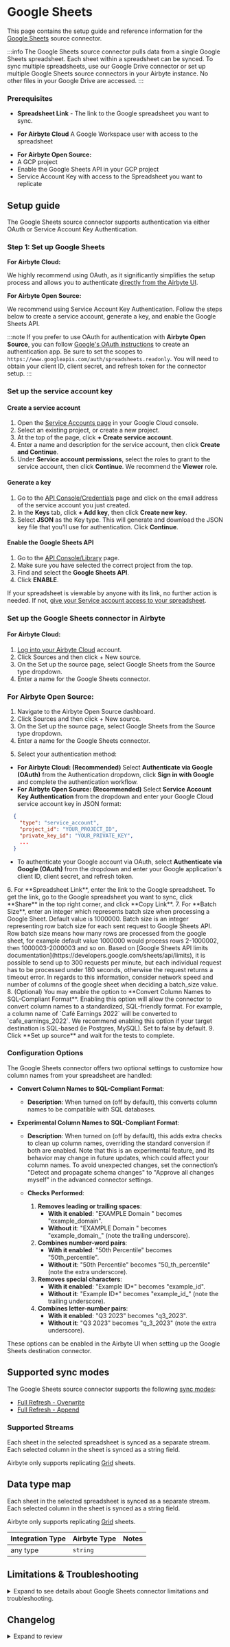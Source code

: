 # Google Sheets

<HideInUI>

This page contains the setup guide and reference information for the [Google Sheets](https://developers.google.com/sheets) source connector.

</HideInUI>

:::info
The Google Sheets source connector pulls data from a single Google Sheets spreadsheet. Each sheet within a spreadsheet can be synced. To sync multiple spreadsheets, use our Google Drive connector or set up multiple Google Sheets source connectors in your Airbyte instance. No other files in your Google Drive are accessed.
:::

### Prerequisites

- **Spreadsheet Link** - The link to the Google spreadsheet you want to sync.
<!-- env:cloud -->
- **For Airbyte Cloud** A Google Workspace user with access to the spreadsheet
<!-- /env:cloud -->
  <!-- env:oss -->
- **For Airbyte Open Source:**
- A GCP project
- Enable the Google Sheets API in your GCP project
- Service Account Key with access to the Spreadsheet you want to replicate
<!-- /env:oss -->

## Setup guide

The Google Sheets source connector supports authentication via either OAuth or Service Account Key Authentication.

### Step 1: Set up Google Sheets

<!-- env:cloud -->

**For Airbyte Cloud:**

We highly recommend using OAuth, as it significantly simplifies the setup process and allows you to authenticate [directly from the Airbyte UI](#set-up-the-google-sheets-source-connector-in-airbyte).

<!-- /env:cloud -->

<!-- env:oss -->

**For Airbyte Open Source:**

We recommend using Service Account Key Authentication. Follow the steps below to create a service account, generate a key, and enable the Google Sheets API.

:::note
If you prefer to use OAuth for authentication with **Airbyte Open Source**, you can follow [Google's OAuth instructions](https://developers.google.com/identity/protocols/oauth2) to create an authentication app. Be sure to set the scopes to `https://www.googleapis.com/auth/spreadsheets.readonly`. You will need to obtain your client ID, client secret, and refresh token for the connector setup.
:::

### Set up the service account key

#### Create a service account

1. Open the [Service Accounts page](https://console.cloud.google.com/projectselector2/iam-admin/serviceaccounts) in your Google Cloud console.
2. Select an existing project, or create a new project.
3. At the top of the page, click **+ Create service account**.
4. Enter a name and description for the service account, then click **Create and Continue**.
5. Under **Service account permissions**, select the roles to grant to the service account, then click **Continue**. We recommend the **Viewer** role.

#### Generate a key

1. Go to the [API Console/Credentials](https://console.cloud.google.com/apis/credentials) page and click on the email address of the service account you just created.
2. In the **Keys** tab, click **+ Add key**, then click **Create new key**.
3. Select **JSON** as the Key type. This will generate and download the JSON key file that you'll use for authentication. Click **Continue**.

#### Enable the Google Sheets API

1. Go to the [API Console/Library](https://console.cloud.google.com/apis/library) page.
2. Make sure you have selected the correct project from the top.
3. Find and select the **Google Sheets API**.
4. Click **ENABLE**.

If your spreadsheet is viewable by anyone with its link, no further action is needed. If not, [give your Service account access to your spreadsheet](https://youtu.be/GyomEw5a2NQ%22).

<!-- /env:oss -->

### Set up the Google Sheets connector in Airbyte

<!-- env:cloud -->
#### For Airbyte Cloud: 

1. [Log into your Airbyte Cloud](https://cloud.airbyte.com/workspaces) account.
2. Click Sources and then click + New source.
3. On the Set up the source page, select Google Sheets from the Source type dropdown.
4. Enter a name for the Google Sheets connector.
<!-- /env:cloud -->
<!-- env:oss -->
### For Airbyte Open Source:

1. Navigate to the Airbyte Open Source dashboard.
2. Click Sources and then click + New source.
3. On the Set up the source page, select Google Sheets from the Source type dropdown.
4. Enter a name for the Google Sheets connector.
<!-- /env:oss -->
5. Select your authentication method:
<!-- env:cloud -->
- **For Airbyte Cloud: (Recommended)** Select **Authenticate via Google (OAuth)** from the Authentication dropdown, click **Sign in with Google** and complete the authentication workflow.
  <!-- /env:cloud -->
  <!-- env:oss -->
- **For Airbyte Open Source: (Recommended)** Select **Service Account Key Authentication** from the dropdown and enter your Google Cloud service account key in JSON format:

```json
  {
    "type": "service_account",
    "project_id": "YOUR_PROJECT_ID",
    "private_key_id": "YOUR_PRIVATE_KEY",
    ...
  }
```

- To authenticate your Google account via OAuth, select **Authenticate via Google (OAuth)** from the dropdown and enter your Google application's client ID, client secret, and refresh token.
<!-- /env:oss -->
<FieldAnchor field="spreadsheet_id">
6. For **Spreadsheet Link**, enter the link to the Google spreadsheet. To get the link, go to the Google spreadsheet you want to sync, click **Share** in the top right corner, and click **Copy Link**.
</FieldAnchor>
<FieldAnchor field="batch_size">
7. For **Batch Size**, enter an integer which represents batch size when processing a Google Sheet. Default value is 1000000.
   Batch size is an integer representing row batch size for each sent request to Google Sheets API.
   Row batch size means how many rows are processed from the google sheet, for example default value 1000000
   would process rows 2-1000002, then 1000003-2000003 and so on.
   Based on [Google Sheets API limits documentation](https://developers.google.com/sheets/api/limits),
   it is possible to send up to 300 requests per minute, but each individual request has to be processed under 180 seconds,
   otherwise the request returns a timeout error. In regards to this information, consider network speed and
   number of columns of the google sheet when deciding a batch_size value.
</FieldAnchor>
<FieldAnchor field="names_conversion">
8. (Optional) You may enable the option to **Convert Column Names to SQL-Compliant Format**. Enabling this option will allow the connector to convert column names to a standardized, SQL-friendly format. For example, a column name of `Café Earnings 2022` will be converted to `cafe_earnings_2022`. We recommend enabling this option if your target destination is SQL-based (ie Postgres, MySQL). Set to false by default.
9. Click **Set up source** and wait for the tests to complete.
</FieldAnchor>
<HideInUI>

### Configuration Options

The Google Sheets connector offers two optional settings to customize how column names from your spreadsheet are handled:

- **Convert Column Names to SQL-Compliant Format**:
  - **Description**: When turned on (off by default), this converts column names to be compatible with SQL databases.

- **Experimental Column Names to SQL-Compliant Format**:
  - **Description**: When turned on (off by default), this adds extra checks to clean up column names, overriding the standard conversion if both are enabled. Note that this is an experimental feature, and its behavior may change in future updates, which could affect your column names. To avoid unexpected changes, set the connection’s "Detect and propagate schema changes" to "Approve all changes myself" in the advanced connector settings.

  - **Checks Performed**:
    1. **Removes leading or trailing spaces**:
       - **With it enabled**: "EXAMPLE Domain " becomes "example_domain".
       - **Without it**: "EXAMPLE Domain " becomes "example_domain_" (note the trailing underscore).
    2. **Combines number-word pairs**:
       - **With it enabled**: "50th Percentile" becomes "50th_percentile".
       - **Without it**: "50th Percentile" becomes "50_th_percentile" (note the extra underscore).
    3. **Removes special characters**:
       - **With it enabled**: "Example ID*" becomes "example_id".
       - **Without it**: "Example ID*" becomes "example_id_" (note the trailing underscore).
    4. **Combines letter-number pairs**:
       - **With it enabled**: "Q3 2023" becomes "q3_2023".
       - **Without it**: "Q3 2023" becomes "q_3_2023" (note the extra underscore).

These options can be enabled in the Airbyte UI when setting up the Google Sheets destination connector.

## Supported sync modes

The Google Sheets source connector supports the following [sync modes](https://docs.airbyte.com/cloud/core-concepts/#connection-sync-modes):

- [Full Refresh - Overwrite](https://docs.airbyte.com/understanding-airbyte/connections/full-refresh-overwrite/)
- [Full Refresh - Append](https://docs.airbyte.com/understanding-airbyte/connections/full-refresh-append)

### Supported Streams

Each sheet in the selected spreadsheet is synced as a separate stream. Each selected column in the sheet is synced as a string field.

Airbyte only supports replicating [Grid](https://developers.google.com/sheets/api/reference/rest/v4/spreadsheets/sheets#SheetType) sheets.

## Data type map

Each sheet in the selected spreadsheet is synced as a separate stream. Each selected column in the sheet is synced as a string field.

Airbyte only supports replicating [Grid](https://developers.google.com/sheets/api/reference/rest/v4/spreadsheets/sheets#SheetType) sheets.

| Integration Type | Airbyte Type | Notes |
|:-----------------|:-------------|:------|
| any type         | `string`     |       |

## Limitations & Troubleshooting

<details>
<summary>
Expand to see details about Google Sheets connector limitations and troubleshooting.
</summary>

### Connector limitations

#### Rate limiting

The [Google API rate limits](https://developers.google.com/sheets/api/limits) are:

- 300 read requests per minute per project
- 60 requests per minute per user per project

Airbyte batches requests to the API in order to efficiently pull data and respect these rate limits. We recommend not using the same user or service account for more than 3 instances of the Google Sheets source connector to ensure high transfer speeds.

### Troubleshooting

- If your sheet is completely empty (no header rows) or deleted, Airbyte will not delete the table in the destination. If this happens, the sync logs will contain a message saying the sheet has been skipped when syncing the full spreadsheet.
- Connector setup will fail if the spreadsheet is not a Google Sheets file. If the file was saved or imported as another file type the setup could fail.
- Check out common troubleshooting issues for the Google Sheets source connector on our [Airbyte Forum](https://github.com/airbytehq/airbyte/discussions).

</details>

</HideInUI>

## Changelog

<details>
  <summary>Expand to review</summary>

| Version    | Date       | Pull Request                                             | Subject                                                                                                                                                                |
|------------|------------|----------------------------------------------------------|------------------------------------------------------------------------------------------------------------------------------------------------------------------------|
| 0.10.0 | 2025-05-27 | [60836](https://github.com/airbytehq/airbyte/pull/60836) | Feature: Added optional experimental name conversion setting with enhanced sanitization for column names. |
| 0.9.5 | 2025-05-13 | [60259](https://github.com/airbytehq/airbyte/pull/60259) | Fix whitespaces used for column names when enabling `names_conversion`|
| 0.9.4 | 2025-03-01 | [54989](https://github.com/airbytehq/airbyte/pull/54989) | Update dependencies |
| 0.9.3 | 2025-02-22 | [54434](https://github.com/airbytehq/airbyte/pull/54434) | Update dependencies |
| 0.9.2 | 2025-02-15 | [53720](https://github.com/airbytehq/airbyte/pull/53720) | Update dependencies |
| 0.9.1 | 2025-02-08 | [51696](https://github.com/airbytehq/airbyte/pull/51696) | Update dependencies |
| 0.9.0 | 2025-02-04 | [53154](https://github.com/airbytehq/airbyte/pull/53154) | Promoting release candidate 0.9.0-rc.3 to a main version. |
| 0.9.0-rc.3 | 2025-01-31 | [52682](https://github.com/airbytehq/airbyte/pull/52682) | Fix stream name typing                                                                                                                                                 |
| 0.9.0-rc.2 | 2025-01-31 | [52671](https://github.com/airbytehq/airbyte/pull/52671) | Fix sheet id encoding                                                                                                                                                  |
| 0.9.0-rc.1 | 2025-01-30 | [50843](https://github.com/airbytehq/airbyte/pull/50843) | Migrate to low-code                                                                                                                                                    |
| 0.8.5      | 2025-01-11 | [44270](https://github.com/airbytehq/airbyte/pull/44270) | Starting with this version, the Docker image is now rootless. Please note that this and future versions will not be compatible with Airbyte versions earlier than 0.64 |
| 0.8.4      | 2024-12-09 | [48835](https://github.com/airbytehq/airbyte/pull/48835) | Implementing integration tests                                                                                                                                         |
| 0.7.4      | 2024-09-09 | [45108](https://github.com/airbytehq/airbyte/pull/45108) | Google Sheets API errors now cause syncs to fail                                                                                                                       |
| 0.7.3      | 2024-08-12 | [43921](https://github.com/airbytehq/airbyte/pull/43921) | Update dependencies                                                                                                                                                    |
| 0.7.2      | 2024-08-10 | [43544](https://github.com/airbytehq/airbyte/pull/43544) | Update dependencies                                                                                                                                                    |
| 0.7.1      | 2024-08-03 | [43290](https://github.com/airbytehq/airbyte/pull/43290) | Update dependencies                                                                                                                                                    |
| 0.7.0      | 2024-08-02 | [42975](https://github.com/airbytehq/airbyte/pull/42975) | Migrate to CDK v4.3.0                                                                                                                                                  |
| 0.6.3      | 2024-07-27 | [42826](https://github.com/airbytehq/airbyte/pull/42826) | Update dependencies                                                                                                                                                    |
| 0.6.2      | 2024-07-22 | [41993](https://github.com/airbytehq/airbyte/pull/41993) | Avoid syncs with rate limits being considered successful                                                                                                               |
| 0.6.1      | 2024-07-20 | [42376](https://github.com/airbytehq/airbyte/pull/42376) | Update dependencies                                                                                                                                                    |
| 0.6.0      | 2024-07-17 | [42071](https://github.com/airbytehq/airbyte/pull/42071) | Migrate to CDK v3.9.0                                                                                                                                                  |
| 0.5.11     | 2024-07-13 | [41527](https://github.com/airbytehq/airbyte/pull/41527) | Update dependencies                                                                                                                                                    |
| 0.5.10     | 2024-07-09 | [41273](https://github.com/airbytehq/airbyte/pull/41273) | Update dependencies                                                                                                                                                    |
| 0.5.9      | 2024-07-06 | [41005](https://github.com/airbytehq/airbyte/pull/41005) | Update dependencies                                                                                                                                                    |
| 0.5.8      | 2024-06-28 | [40587](https://github.com/airbytehq/airbyte/pull/40587) | Replaced deprecated AirbyteLogger with logging.Logger                                                                                                                  |
| 0.5.7      | 2024-06-25 | [40560](https://github.com/airbytehq/airbyte/pull/40560) | Catch an auth error during discover and raise a config error                                                                                                           |
| 0.5.6      | 2024-06-26 | [40533](https://github.com/airbytehq/airbyte/pull/40533) | Update dependencies                                                                                                                                                    |
| 0.5.5      | 2024-06-25 | [40505](https://github.com/airbytehq/airbyte/pull/40505) | Update dependencies                                                                                                                                                    |
| 0.5.4      | 2024-06-22 | [40129](https://github.com/airbytehq/airbyte/pull/40129) | Update dependencies                                                                                                                                                    |
| 0.5.3      | 2024-06-06 | [39225](https://github.com/airbytehq/airbyte/pull/39225) | [autopull] Upgrade base image to v1.2.2                                                                                                                                |
| 0.5.2      | 2024-06-02 | [38851](https://github.com/airbytehq/airbyte/pull/38851) | Emit state message at least once per stream                                                                                                                            |
| 0.5.1      | 2024-04-11 | [35404](https://github.com/airbytehq/airbyte/pull/35404) | Add `row_batch_size` parameter more granular control read records                                                                                                      |
| 0.5.0      | 2024-03-26 | [36515](https://github.com/airbytehq/airbyte/pull/36515) | Resolve poetry dependency conflict, add record counts to state messages                                                                                                |
| 0.4.0      | 2024-03-19 | [36267](https://github.com/airbytehq/airbyte/pull/36267) | Pin airbyte-cdk version to `^0`                                                                                                                                        |
| 0.3.17     | 2024-02-29 | [35722](https://github.com/airbytehq/airbyte/pull/35722) | Add logic to emit stream statuses                                                                                                                                      |
| 0.3.16     | 2024-02-12 | [35136](https://github.com/airbytehq/airbyte/pull/35136) | Fix license in `pyproject.toml`.                                                                                                                                       |
| 0.3.15     | 2024-02-07 | [34944](https://github.com/airbytehq/airbyte/pull/34944) | Manage dependencies with Poetry.                                                                                                                                       |
| 0.3.14     | 2024-01-23 | [34437](https://github.com/airbytehq/airbyte/pull/34437) | Fix header cells filtering                                                                                                                                             |
| 0.3.13     | 2024-01-19 | [34376](https://github.com/airbytehq/airbyte/pull/34376) | Fix names conversion                                                                                                                                                   |
| 0.3.12     | 2023-12-14 | [33414](https://github.com/airbytehq/airbyte/pull/33414) | Prepare for airbyte-lib                                                                                                                                                |
| 0.3.11     | 2023-10-19 | [31599](https://github.com/airbytehq/airbyte/pull/31599) | Base image migration: remove Dockerfile and use the python-connector-base image                                                                                        |
| 0.3.10     | 2023-09-27 | [30487](https://github.com/airbytehq/airbyte/pull/30487) | Fix bug causing rows to be skipped when batch size increased due to rate limits.                                                                                       |
| 0.3.9      | 2023-09-25 | [30749](https://github.com/airbytehq/airbyte/pull/30749) | Performance testing - include socat binary in docker image                                                                                                             |
| 0.3.8      | 2023-09-25 | [30747](https://github.com/airbytehq/airbyte/pull/30747) | Performance testing - include socat binary in docker image                                                                                                             |
| 0.3.7      | 2023-08-25 | [29826](https://github.com/airbytehq/airbyte/pull/29826) | Remove row batch size from spec, add auto increase this value when rate limits                                                                                         |
| 0.3.6      | 2023-08-16 | [29491](https://github.com/airbytehq/airbyte/pull/29491) | Update to latest CDK                                                                                                                                                   |
| 0.3.5      | 2023-08-16 | [29427](https://github.com/airbytehq/airbyte/pull/29427) | Add stop reading in case of 429 error                                                                                                                                  |
| 0.3.4      | 2023-05-15 | [29453](https://github.com/airbytehq/airbyte/pull/29453) | Update spec descriptions                                                                                                                                               |
| 0.3.3      | 2023-08-10 | [29327](https://github.com/airbytehq/airbyte/pull/29327) | Add user-friendly error message for 404 and 403 error while discover                                                                                                   |
| 0.3.2      | 2023-08-09 | [29246](https://github.com/airbytehq/airbyte/pull/29246) | Add checking while reading to skip modified sheets                                                                                                                     |
| 0.3.1      | 2023-07-06 | [28033](https://github.com/airbytehq/airbyte/pull/28033) | Fixed several reported vulnerabilities (25 total), CVE-2022-37434, CVE-2022-42898                                                                                      |
| 0.3.0      | 2023-06-26 | [27738](https://github.com/airbytehq/airbyte/pull/27738) | License Update: Elv2                                                                                                                                                   |
| 0.2.39     | 2023-05-31 | [26833](https://github.com/airbytehq/airbyte/pull/26833) | Remove authSpecification in favour of advancedAuth in specification                                                                                                    |
| 0.2.38     | 2023-05-16 | [26097](https://github.com/airbytehq/airbyte/pull/26097) | Refactor config error                                                                                                                                                  |
| 0.2.37     | 2023-02-21 | [23292](https://github.com/airbytehq/airbyte/pull/23292) | Skip non grid sheets.                                                                                                                                                  |
| 0.2.36     | 2023-02-21 | [23272](https://github.com/airbytehq/airbyte/pull/23272) | Handle empty sheets gracefully.                                                                                                                                        |
| 0.2.35     | 2023-02-23 | [23057](https://github.com/airbytehq/airbyte/pull/23057) | Slugify column names                                                                                                                                                   |
| 0.2.34     | 2023-02-15 | [23071](https://github.com/airbytehq/airbyte/pull/23071) | Change min spreadsheet id size to 20 symbols                                                                                                                           |
| 0.2.33     | 2023-02-13 | [23278](https://github.com/airbytehq/airbyte/pull/23278) | Handle authentication errors                                                                                                                                           |
| 0.2.32     | 2023-02-13 | [22884](https://github.com/airbytehq/airbyte/pull/22884) | Do not consume http spreadsheets.                                                                                                                                      |
| 0.2.31     | 2022-10-09 | [19574](https://github.com/airbytehq/airbyte/pull/19574) | Revert 'Add row_id to rows and use as primary key'                                                                                                                     |
| 0.2.30     | 2022-10-09 | [19215](https://github.com/airbytehq/airbyte/pull/19215) | Add row_id to rows and use as primary key                                                                                                                              |
| 0.2.21     | 2022-10-04 | [15591](https://github.com/airbytehq/airbyte/pull/15591) | Clean instantiation of AirbyteStream                                                                                                                                   |
| 0.2.20     | 2022-10-10 | [17766](https://github.com/airbytehq/airbyte/pull/17766) | Fix null pointer exception when parsing the spreadsheet id.                                                                                                            |
| 0.2.19     | 2022-09-29 | [17410](https://github.com/airbytehq/airbyte/pull/17410) | Use latest CDK.                                                                                                                                                        |
| 0.2.18     | 2022-09-28 | [17326](https://github.com/airbytehq/airbyte/pull/17326) | Migrate to per-stream states.                                                                                                                                          |
| 0.2.17     | 2022-08-03 | [15107](https://github.com/airbytehq/airbyte/pull/15107) | Expose Row Batch Size in Connector Specification                                                                                                                       |
| 0.2.16     | 2022-07-07 | [13729](https://github.com/airbytehq/airbyte/pull/13729) | Improve configuration field description                                                                                                                                |
| 0.2.15     | 2022-06-02 | [13446](https://github.com/airbytehq/airbyte/pull/13446) | Retry requests resulting in a server error                                                                                                                             |
| 0.2.13     | 2022-05-06 | [12685](https://github.com/airbytehq/airbyte/pull/12685) | Update CDK to v0.1.56 to emit an `AirbyeTraceMessage` on uncaught exceptions                                                                                           |
| 0.2.12     | 2022-04-20 | [12230](https://github.com/airbytehq/airbyte/pull/12230) | Update connector to use a `spec.yaml`                                                                                                                                  |
| 0.2.11     | 2022-04-13 | [11977](https://github.com/airbytehq/airbyte/pull/11977) | Replace leftover print statement with airbyte logger                                                                                                                   |
| 0.2.10     | 2022-03-25 | [11404](https://github.com/airbytehq/airbyte/pull/11404) | Allow using Spreadsheet Link/URL instead of Spreadsheet ID                                                                                                             |
| 0.2.9      | 2022-01-25 | [9208](https://github.com/airbytehq/airbyte/pull/9208)   | Update title and descriptions                                                                                                                                          |
| 0.2.7      | 2021-09-27 | [8470](https://github.com/airbytehq/airbyte/pull/8470)   | Migrate to the CDK                                                                                                                                                     |
| 0.2.6      | 2021-09-27 | [6354](https://github.com/airbytehq/airbyte/pull/6354)   | Support connecting via Oauth webflow                                                                                                                                   |
| 0.2.5      | 2021-09-12 | [5972](https://github.com/airbytehq/airbyte/pull/5972)   | Fix full_refresh test by adding supported_sync_modes to Stream initialization                                                                                          |
| 0.2.4      | 2021-08-05 | [5233](https://github.com/airbytehq/airbyte/pull/5233)   | Fix error during listing sheets with diagram only                                                                                                                      |
| 0.2.3      | 2021-06-09 | [3973](https://github.com/airbytehq/airbyte/pull/3973)   | Add AIRBYTE_ENTRYPOINT for Kubernetes support                                                                                                                          |
| 0.2.2      | 2021-04-20 | [2994](https://github.com/airbytehq/airbyte/pull/2994)   | Formatting spec                                                                                                                                                        |
| 0.2.1      | 2021-04-03 | [2726](https://github.com/airbytehq/airbyte/pull/2726)   | Fix base connector versioning                                                                                                                                          |
| 0.2.0      | 2021-03-09 | [2238](https://github.com/airbytehq/airbyte/pull/2238)   | Protocol allows future/unknown properties                                                                                                                              |
| 0.1.7      | 2021-01-21 | [1762](https://github.com/airbytehq/airbyte/pull/1762)   | Fix issue large spreadsheet                                                                                                                                            |
| 0.1.6      | 2021-01-27 | [1668](https://github.com/airbytehq/airbyte/pull/1668)   | Adopt connector best practices                                                                                                                                         |
| 0.1.5      | 2020-12-30 | [1438](https://github.com/airbytehq/airbyte/pull/1438)   | Implement backoff                                                                                                                                                      |
| 0.1.4      | 2020-11-30 | [1046](https://github.com/airbytehq/airbyte/pull/1046)   | Add connectors using an index YAML file                                                                                                                                |

</details>
